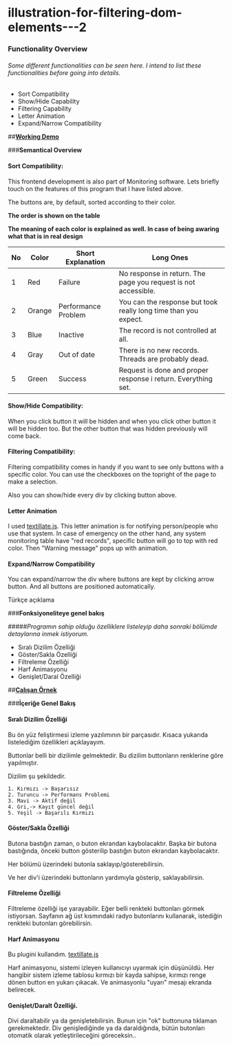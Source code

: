 # illustration-for-filtering-dom-elements---2

### **Functionality Overview**

###### *Some different functionalities can be seen here. I intend to list these functionalities before going into details.*

- Sort Compatibility 
- Show/Hide Capability 
- Filtering Capability 
- Letter Animation
- Expand/Narrow Compatibility

##**[Working Demo](http://jsfiddle.net/hellyeah/8L49h2rn/)**

###**Semantical Overview**

#### Sort Compatibility:

This frontend development is also part of Monitoring software. Lets briefly touch on the features of this program that I have listed above.

The buttons are, by default, sorted according to their color. 

__The order is shown on the table__ 

__The meaning of each color is explained as well. In case of being awaring what that is in real design__

No | Color | Short Explanation | Long Ones 
--- | --- | --- | ---
1 | Red | Failure | No response in return. The page you request is not accessible. 
2 | Orange | Performance Problem | You can the response but took really long time than you expect.
3 | Blue | Inactive | The record is not controlled at all.
4 | Gray | Out of date | There is no new records. Threads are probably dead.
5 | Green | Success | Request is done and proper response i return. Everything set.

#### Show/Hide Compatibility:

When you click button it will be hidden and when you click other button it will be hidden too. But the other button that was hidden previously will come back.

#### Filtering Compatibility:

Filtering compatibility comes in handy if you want to see only buttons with a specific color. You can use the checkboxes on the topright of the page to make a selection.

Also you can show/hide every div by clicking button above.

#### Letter Animation

I used [textillate.js](http://textillate.js.org/). This letter animation is for notifying person/people who use that system. In case of emergency on the other hand, any system monitoring table have "red records", specific button will go to top with red color. Then "Warning message" pops up with animation.

#### Expand/Narrow Compatibility

You can expand/narrow the div where buttons are kept by clicking arrow button. And all buttons are positioned automatically.
 
Türkçe açıklama

###**Fonksiyoneliteye genel bakış**

#####*Programın sahip olduğu özelliklere listeleyip daha sonraki bölümde detaylarına inmek istiyorum.*
- Sıralı Dizilim Özelliği
- Göster/Sakla Özelliği
- Filtreleme Özelliği
- Harf Animasyonu 
- Genişlet/Daral Özelliği
	
##**[Çalışan Örnek](http://jsfiddle.net/hellyeah/8L49h2rn/)**

###**İçeriğe Genel Bakış**

#### Sıralı Dizilim Özelliği

Bu ön yüz feliştirmesi izleme yazılımının bir parçasıdır. Kısaca yukarıda listelediğim özellikleri açıklayayım.

Buttonlar belli bir dizilimle gelmektedir. Bu dizilim buttonların renklerine göre yapılmıştır.

Dizilim şu şekildedir. 

	1. Kırmızı -> Başarısız 
	2. Turuncu -> Performans Problemi 
	3. Mavi -> Aktif değil
	4. Gri,-> Kayıt güncel değil 
	5. Yeşil -> Başarılı Kırmızı 

#### Göster/Sakla Özelliği

Butona bastığın zaman, o buton ekrandan kaybolacaktır. Başka bir butona bastığında, önceki button gösterilip bastığın buton ekrandan kaybolacaktır.

Her bölümü üzerindeki butonla saklayıp/gösterebilirsin.

Ve her div'i üzerindeki buttonların yardımıyla gösterip, saklayabilirsin.

#### Filtreleme Özelliği

Filtreleme özelliği işe yarayabilir. Eğer belli renkteki buttonları görmek istiyorsan. Sayfanın ağ üst kısmındaki radyo butonlarını kullanarak, istediğin renkteki butonları görebilirsin.

#### Harf Animasyonu

Bu plugini kullandım. [textillate.js](http://textillate.js.org/)

Harf animasyonu, sistemi izleyen kullanıcıyı uyarmak için düşünüldü. Her hangibir sistem izleme tablosu kırmızı bir kayda sahipse, kırmızı renge dönen button en yukarı çıkacak. Ve animasyonlu "uyarı" mesajı ekranda belirecek.

#### Genişlet/Daralt Özelliği.

Divi daraltabilir ya da genişletebilirsin. Bunun için "ok" buttonuna tıklaman gerekmektedir. Div genişlediğinde ya da daraldığında, bütün butonları otomatik olarak yetleştirileceğini göreceksin..
